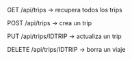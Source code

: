 GET /api/trips          -> recupera todos los trips

POST /api/trips         -> crea un trip

PUT /api/trips/IDTRIP   -> actualiza un trip

DELETE /api/trips/IDTRIP -> borra un viaje